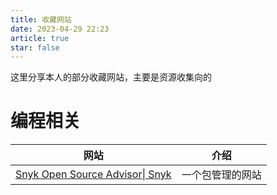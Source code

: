 ```yaml
---
title: 收藏网站
date: 2023-04-29 22:23
article: true
star: false
---
```


这里分享本人的部分收藏网站，主要是资源收集向的

# 编程相关
| 网站 | 介绍 |
| ---- | ---- |
| [Snyk Open Source Advisor\| Snyk](https://snyk.io/advisor/)     |  一个包管理的网站    |